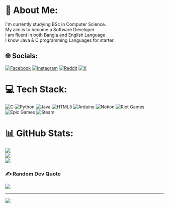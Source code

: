 # 💫 About Me:
I'm currently studying BSc in Computer Science.<br>My aim is to become a Software Developer.<br>I am fluent in both Bangla and English Language<br>I know Java & C programming Languages for starter.


## 🌐 Socials:
[![Facebook](https://img.shields.io/badge/Facebook-%231877F2.svg?logo=Facebook&logoColor=white)](https://facebook.com/joydip.datta00) [![Instagram](https://img.shields.io/badge/Instagram-%23E4405F.svg?logo=Instagram&logoColor=white)](https://instagram.com/joydip__datta) [![Reddit](https://img.shields.io/badge/Reddit-%23FF4500.svg?logo=Reddit&logoColor=white)](https://reddit.com/user/Jdatta007) [![X](https://img.shields.io/badge/X-black.svg?logo=X&logoColor=white)](https://x.com/Joydip__Datta) 

# 💻 Tech Stack:
![C](https://img.shields.io/badge/c-%2300599C.svg?style=for-the-badge&logo=c&logoColor=white) ![Python](https://img.shields.io/badge/python-3670A0?style=for-the-badge&logo=python&logoColor=ffdd54) ![Java](https://img.shields.io/badge/java-%23ED8B00.svg?style=for-the-badge&logo=openjdk&logoColor=white) ![HTML5](https://img.shields.io/badge/html5-%23E34F26.svg?style=for-the-badge&logo=html5&logoColor=white) ![Arduino](https://img.shields.io/badge/-Arduino-00979D?style=for-the-badge&logo=Arduino&logoColor=white) ![Notion](https://img.shields.io/badge/Notion-%23000000.svg?style=for-the-badge&logo=notion&logoColor=white) ![Riot Games](https://img.shields.io/badge/riotgames-D32936.svg?style=for-the-badge&logo=riotgames&logoColor=white) ![Epic Games](https://img.shields.io/badge/epicgames-%23313131.svg?style=for-the-badge&logo=epicgames&logoColor=white) ![Steam](https://img.shields.io/badge/steam-%23000000.svg?style=for-the-badge&logo=steam&logoColor=white)
# 📊 GitHub Stats:
![](https://github-readme-stats.vercel.app/api?username=Joydip-007&theme=dark&hide_border=false&include_all_commits=false&count_private=false)<br/>
![](https://github-readme-streak-stats.herokuapp.com/?user=Joydip-007&theme=dark&hide_border=false)<br/>
![](https://github-readme-stats.vercel.app/api/top-langs/?username=Joydip-007&theme=dark&hide_border=false&include_all_commits=false&count_private=false&layout=compact)

### ✍️ Random Dev Quote
![](https://quotes-github-readme.vercel.app/api?type=horizontal&theme=dark)

---
[![](https://visitcount.itsvg.in/api?id=Joydip-007&icon=0&color=8)](https://visitcount.itsvg.in)

<!-- Proudly created with GPRM ( https://gprm.itsvg.in ) -->
